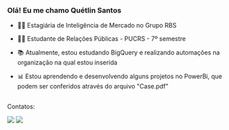 ### Olá! Eu me chamo Quétlin Santos


- 👩‍💻 Estagiária de Inteligência de Mercado no Grupo RBS
- 👩‍🎓 Estudante de Relações Públicas - PUCRS - 7º semestre
- 📚 Atualmente, estou estudando BigQuery e realizando automações na organização na qual estou inserida
- 📊 Estou aprendendo e desenvolvendo alguns projetos no PowerBi, que podem ser conferidos através do arquivo "Case.pdf"

  </div>
  
##
Contatos:
<div> 
  <a href = "mailto:quetlinssantoss@gmail.com"><img src="https://img.shields.io/badge/-Gmail-%23333?style=for-the-badge&logo=gmail&logoColor=white" target="_blank"></a>
  <a href="[https://www.linkedin.com/in/quetlin-santos-5b7211198/]" target="_blank"><img src="https://img.shields.io/badge/-LinkedIn-%230077B5?style=for-the-badge&logo=linkedin&logoColor=white" target="_blank"></a> 
  
</div>

